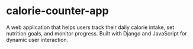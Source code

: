 # calorie-counter-app
A web application that helps users track their daily calorie intake, set nutrition goals, and monitor progress. Built with Django and JavaScript for dynamic user interaction.
